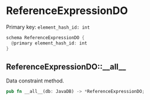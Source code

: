 # ReferenceExpressionDO

Primary key: `element_hash_id: int`

```rust
schema ReferenceExpressionDO {
  @primary element_hash_id: int
}
```
## ReferenceExpressionDO::\_\_all\_\_

Data constraint method.

```rust
pub fn __all__(db: JavaDB) -> *ReferenceExpressionDO;
```
